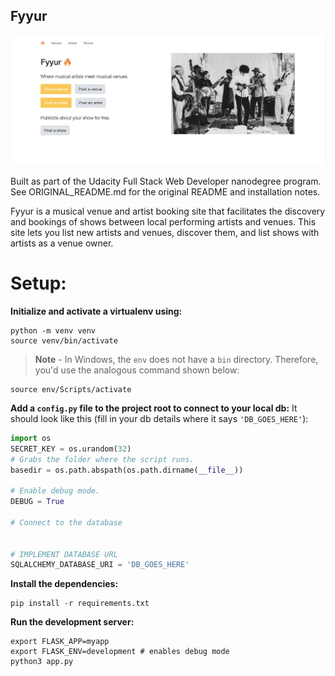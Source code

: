 Fyyur
-----

![Fyyur Screenshot](./fyyur-screenshot.png "Fyyur Screenshot")

Built as part of the Udacity Full Stack Web Developer nanodegree program. See ORIGINAL_README.md for the original README and installation notes.

Fyyur is a musical venue and artist booking site that facilitates the discovery and bookings of shows between local performing artists and venues. This site lets you list new artists and venues, discover them, and list shows with artists as a venue owner.

# Setup:

**Initialize and activate a virtualenv using:**
```
python -m venv venv
source venv/bin/activate
```
>**Note** - In Windows, the `env` does not have a `bin` directory. Therefore, you'd use the analogous command shown below:
```
source env/Scripts/activate
```

**Add a `config.py` file to the project root to connect to your local db:**
It should look like this (fill in your db details where it says `'DB_GOES_HERE'`):
```python
import os
SECRET_KEY = os.urandom(32)
# Grabs the folder where the script runs.
basedir = os.path.abspath(os.path.dirname(__file__))

# Enable debug mode.
DEBUG = True

# Connect to the database


# IMPLEMENT DATABASE URL
SQLALCHEMY_DATABASE_URI = 'DB_GOES_HERE'
```

**Install the dependencies:**
```
pip install -r requirements.txt
```

**Run the development server:**
```
export FLASK_APP=myapp
export FLASK_ENV=development # enables debug mode
python3 app.py
```